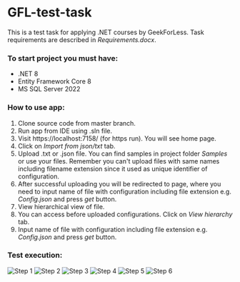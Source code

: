 # GFL-test-task

This is a test task for applying .NET courses by GeekForLess. Task requirements are described in _Requirements.docx_.

### To start project you must have:

- .NET 8
- Entity Framework Core 8
- MS SQL Server 2022

### How to use app:

1. Clone source code from master branch.
2. Run app from IDE using .sln file.
3. Visit https://localhost:7158/ (for https run). You will see home page.
4. Click on _Import from json/txt_ tab.
5. Upload .txt or .json file. You can find samples in project folder _Samples_ or use your files. Remember you can't upload files with same names including filename extension since it used as unique identifier of configuration. 
5. After successful uploading you will be redirected to page, where you need to input name of file with configuration including file extension e.g. _Config.json_ and press _get_ button.
6. View hierarchical view of file.
7. You can access before uploaded configurations. Click on _View hierarchy_ tab.
8. Input name of file with configuration including file extension e.g. _Config.json_ and press _get_ button.

### Test execution:

![Step 1](https://i.imgur.com/aJQpSkB.png)
![Step 2](https://i.imgur.com/N7b7LYP.png)
![Step 3](https://i.imgur.com/loQa3el.png)
![Step 4](https://i.imgur.com/7qIS3US.png)
![Step 5](https://i.imgur.com/k2n9Vz4.png)
![Step 6](https://i.imgur.com/IqynVWR.png)
